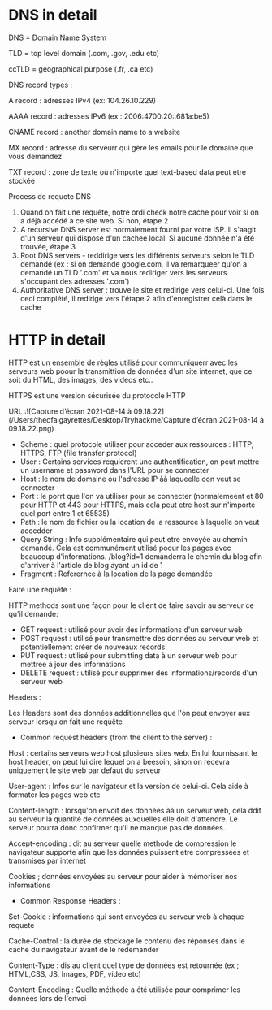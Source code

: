 # DNS in detail

DNS = Domain Name System

TLD = top level domain (.com, .gov, .edu etc)

ccTLD = geographical purpose (.fr, .ca etc)

DNS record types :

A record : adresses IPv4 (ex: 104.26.10.229)

AAAA record : adresses IPv6 (ex : 2006:4700:20::681a:be5)

CNAME record : another domain name to a website

MX record : adresse du serveurr qui gère les emails pour le domaine que vous demandez

TXT record : zone de texte où n'importe quel text-based data peut etre stockée

Process de requete DNS 

1. Quand on fait une requête, notre ordi check notre cache pour voir si on a déjà accédé à ce site web. Si non, étape 2
2. A recursive DNS server est normalement fourni par votre ISP. Il s'aagit d'un serveur qui dispose d'un cachee local. Si aucune donnée n'a été trouvée, étape 3
3. Root DNS servers - reddirige vers les différents serveurs selon le TLD demandé (ex : si on demande google.com, il va remarqueer qu'on a demandé un TLD '.com' et va nous rediriger vers les serveurs s'occupant des adresses '.com')
4. Authoritative DNS server : trouve le site et redirige vers celui-ci. Une fois ceci complété, il redirige vers l'étape 2 afin d'enregistrer celà dans le cache



# HTTP in detail

HTTP est un ensemble de règles utilisé pour communiquerr avec les serveurs web poour la transmittion de données d'un site internet, que ce soit du HTML, des images, des videos etc..

HTTPS est une version sécurisée du protocole HTTP

URL :![Capture d’écran 2021-08-14 à 09.18.22](/Users/theofalgayrettes/Desktop/Tryhackme/Capture d’écran 2021-08-14 à 09.18.22.png)

- Scheme : quel protocole utiliser pour acceder aux ressources : HTTP, HTTPS, FTP (file transfer protocol)
- User : Certains services requierent une authentification, on peut mettre un username et password dans l'URL pour se connecter
- Host : le nom de domaine ou l'adresse IP àà laqueelle oon veut se connecter
- Port : le porrt que l'on va utiliser pour se connecter (normalemeent et 80 pour HTTP et 443 pour HTTPS, mais cela peut etre host sur n'importe quel port entre 1 et 65535)
- Path : le nom de fichier ou la location de la ressource à laquelle on veut accedder
- Query String : Info supplémentaire qui peut etre envoyée au chemin demandé. Cela est communément utilisé poour les pages avec beaucoup d'informations. /blog?id=1 demanderra le chemin du blog afin d'arriver à l'article de blog ayant un id de 1
- Fragment : Referernce à la location de la page demandée

Faire une requête :

HTTP methods sont une façon pour le client de faire savoir au serveur ce qu'il demande:

- GET request : utilisé pour avoir des informations d'un serveur web
- POST request : utilisé pour transmettre des données au serveur web et potentiellement créer de nouveaux records
- PUT request : utilisé pour submitting data à un serveur web pour mettree à jour des informations
- DELETE request : utilisé pour supprimer des informations/records d'un serveur web

Headers :

Les Headers sont des données additionnelles que l'on peut envoyer aux serveur lorsqu'on fait une requête

- Common request headers (from the client to the server) :

Host : certains serveurs web host plusieurs sites web. En lui fournissant le host header, on peut lui dire lequel on a beesoin, sinon on recevra uniquement le site web par defaut du serveur

User-agent : Infos sur le navigateur et la version de celui-ci. Cela aide à formater les pages web etc

Content-length : lorsqu'on envoit des données àà un serveur web, cela ddit au serveur la quantité de données auxquelles elle doit d'attendre. Le serveur pourra donc confirmer qu'il ne manque pas de données.

Accept-encoding : dit au serveur quelle methode de compression le navigateur supporte afin que les données puissent etre compressées et transmises par internet

Cookies ; données envoyées au serveur pour aider à mémoriser nos informations

- Common Response Headers :

Set-Cookie : informations qui sont envoyées au serveur web à chaque requete

Cache-Control : la durée de stockage le contenu des réponses dans le cache du navigateur avant de le redemander

Content-Type : dis au client quel type de données est retournée (ex ; HTML,CSS, JS, Images, PDF, video etc)

Content-Encoding : Quelle méthode a été utilisée pour comprimer les données lors de l'envoi